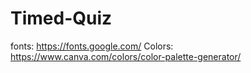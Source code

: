 # Timed-Quiz

fonts: https://fonts.google.com/ 
Colors: https://www.canva.com/colors/color-palette-generator/
